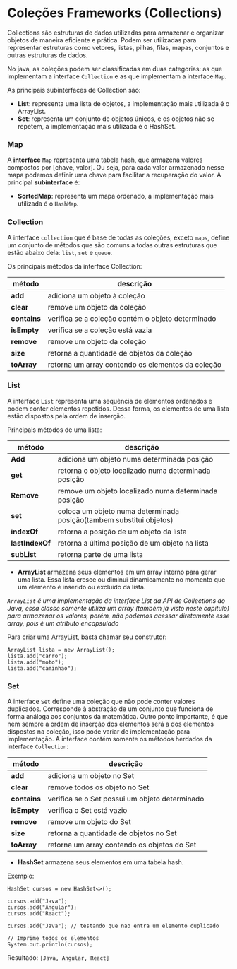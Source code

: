# Coleções Frameworks (Collections)

Collections são estruturas de dados utilizadas para armazenar e organizar objetos de maneira eficiente e prática. Podem ser utilizadas para representar estruturas como vetores, listas, pilhas, filas, mapas, conjuntos e outras estruturas de dados.

No java, as coleções podem ser classificadas em duas categorias: as que implementam a interface ``Collection`` e as que implementam a interface ``Map``.

As principais subinterfaces de Collection são:

- **List**: representa uma lista de objetos, a implementação mais utilizada é o ArrayList.
- **Set**: representa um conjunto de objetos únicos, e os objetos não se repetem, a implementação mais utilizada é o HashSet.

### Map

A **interface** ``Map`` representa uma tabela hash, que armazena valores compostos por [chave, valor]. Ou seja, para cada valor armazenado nesse mapa podemos definir uma chave para facilitar a recuperação do valor. A principal **subinterface** é:

- **SortedMap**: representa um mapa ordenado, a implementação mais utilizada é o ``HashMap``.

### Collection

A interface ``collection`` que é base de todas as coleções, exceto ``maps``, define um conjunto de métodos que são comuns a todas outras estruturas que estão abaixo dela: ``list``, ``set`` e ``queue``.

Os principais métodos da interface Collection:

| método | descrição |
| ------ | --------- |
| **add** | adiciona um objeto à coleção |
| **clear** | remove um objeto da coleção |
| **contains** | verifica se a coleção contém o objeto determinado |
| **isEmpty** | verifica se a coleção está vazia |
| **remove** | remove um objeto da coleção |
| **size** | retorna a quantidade de objetos da coleção |
| **toArray** | retorna um array contendo os elementos da coleção |

### List

A interface ``List`` representa uma sequência de elementos ordenados e podem conter elementos repetidos. Dessa forma, os elementos de uma lista estão dispostos pela ordem de inserção. 

Principais métodos de uma lista:

| método | descrição |
| ------ | --------- |
| **Add** | adiciona um objeto numa determinada posição |
| **get** | retorna o objeto localizado numa determinada posição |
| **Remove** | remove um objeto localizado numa determinada posição |
| **set** | coloca um objeto numa determinada posição(tambem substitui objetos) |
| **indexOf** | retorna a posição de um objeto da lista |
| **lastIndexOf** | retorna a última posição de um objeto na lista |
| **subList** | retorna parte de uma lista |

- **ArrayList** armazena seus elementos em um array interno para gerar
uma lista. Essa lista cresce ou diminui dinamicamente no momento que um
elemento é inserido ou excluido da lista.

*``ArrayList`` é uma implementação da interface List da API de Collections do Java, essa classe somente utiliza um array (também já visto neste capítulo) para armazenar os valores, porém, não podemos acessar diretamente esse array, pois é um atributo encapsulado*

Para criar uma ArrayList, basta chamar seu construtor:

    ArrayList lista = new ArrayList();
    lista.add("carro");
    lista.add("moto");
    lista.add("caminhao");

### Set

A interface ``Set`` define uma coleção que não pode conter valores duplicados. Corresponde à abstração de um conjunto que funciona de forma análoga aos conjuntos da matemática. Outro ponto importante, é que nem sempre a ordem de inserção dos elementos será a dos elementos dispostos na coleção, isso pode variar de implementação para implementação. A interface contém somente os métodos herdados da interface ``Collection``:

| método | descrição |
| ------ | --------- |
| **add** | adiciona um objeto no Set |
| **clear** | remove todos os objeto no Set |
| **contains** | verifica se o Set possui um objeto determinado |
| **isEmpty** | verifica o Set está vazio |
| **remove** | remove um objeto do Set |
| **size** | retorna a quantidade de objetos no Set |
| **toArray** | retorna um array contendo os objetos do Set |

-  **HashSet** armazena seus elementos em uma tabela hash. 

Exemplo:

    HashSet cursos = new HashSet<>();

    cursos.add("Java");
    cursos.add("Angular");
    cursos.add("React");

    cursos.add("Java"); // testando que nao entra um elemento duplicado

    // Imprime todos os elementos
    System.out.println(cursos);

Resultado: ``[Java, Angular, React]``

###